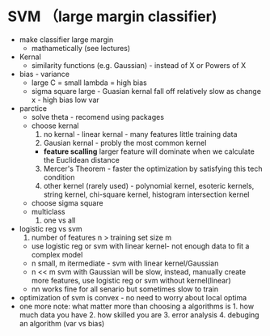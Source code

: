 # SVM （large margin classifier)
- make classifier large margin
  * mathametically (see lectures)
- Kernal
  * similarity functions (e.g. Gaussian) - instead of X or Powers of X
- bias - variance
  * large C = small lambda = high bias
  * sigma square large - Guasian kernal fall off relatively slow as change x - high bias low var
- parctice
  * solve theta - recomend using packages
  * choose kernal
    1. no kernal - linear kernal - many features little training data
    2. Gausian kernal - probly the most common kernel
      - **feature scalling** larger feature will dominate when we calculate the Euclidean distance
    3. Mercer's Theorem - faster the optimization by satisfying this tech condition
    4. other kernel (rarely used) - polynomial kernel, esoteric kernels, string kernel, chi-square kernel, histogram intersection kernel
  * choose sigma square
  * multiclass
    1. one vs all
- logistic reg vs svm
  1. number of features n > training set size m
    * use logistic reg or svm with linear kernel- not enough data to fit a complex model 
    * n small, m itermediate - svm with linear kernel/Gaussian
    * n << m svm with Gaussian will be slow, instead, manually create more features, use logistic reg or svm without kernel(linear)
    * nn works fine for all senario but sometimes slow to train
- optimization of svm is convex - no need to worry about local optima
- one more note: what matter more than choosing a algorithms is 1. how much data you have 2. how skilled you are 3. error analysis 4. debuging an algorithm (var vs bias)
    
